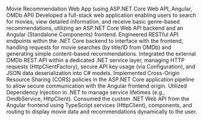 Movie Recommendation Web App (using ASP.NET Core Web API, Angular, OMDb API)
Developed a full-stack web application enabling users to search for movies, view detailed information, and receive basic genre-based recommendations, utilizing an ASP.NET Core Web API backend and an Angular (Standalone Components) frontend.
Engineered RESTful API endpoints within the .NET Core backend to interface with the frontend, handling requests for movie searches (by title/ID from OMDb) and generating simple content-based recommendations.
Integrated the external OMDb REST API within a dedicated .NET service layer, managing HTTP requests (HttpClientFactory), secure API key usage (via Configuration), and JSON data deserialization into C# models.
Implemented Cross-Origin Resource Sharing (CORS) policies in the ASP.NET Core application pipeline to allow secure communication with the Angular frontend origin.
Utilized Dependency Injection in .NET to manage service lifetimes (e.g., OmdbService, HttpClient).
Consumed the custom .NET Web API from the Angular frontend using TypeScript services (HttpClient), components, and routing to display movie data and recommendations dynamically to the user.
